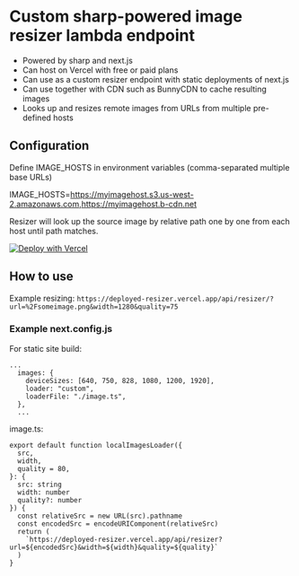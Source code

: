 # Custom sharp-powered image resizer lambda endpoint

- Powered by sharp and next.js
- Can host on Vercel with free or paid plans
- Can use as a custom resizer endpoint with static deployments of next.js
- Can use together with CDN such as BunnyCDN to cache resulting images
- Looks up and resizes remote images from URLs from multiple pre-defined hosts

## Configuration

Define IMAGE_HOSTS in environment variables (comma-separated multiple base URLs)

IMAGE_HOSTS=https://myimagehost.s3.us-west-2.amazonaws.com,https://myimagehost.b-cdn.net

Resizer will look up the source image by relative path one by one from each host until path matches.

[![Deploy with Vercel](https://vercel.com/button)](https://vercel.com/new/clone?repository-url=https%3A%2F%2Fgithub.com%2Fmkrn%2Fnext-lambda-image-resizer&env=IMAGE_HOSTS&envDescription=Hosts%20to%20look%20up%20the%20images%20from)

## How to use

Example resizing:
`https://deployed-resizer.vercel.app/api/resizer/?url=%2Fsomeimage.png&width=1280&quality=75`

### Example next.config.js

For static site build:

```
...
  images: {
    deviceSizes: [640, 750, 828, 1080, 1200, 1920],
    loader: "custom",
    loaderFile: "./image.ts",
  },
  ...
```

image.ts:

```
export default function localImagesLoader({
  src,
  width,
  quality = 80,
}: {
  src: string
  width: number
  quality?: number
}) {
  const relativeSrc = new URL(src).pathname
  const encodedSrc = encodeURIComponent(relativeSrc)
  return (
    `https://deployed-resizer.vercel.app/api/resizer?url=${encodedSrc}&width=${width}&quality=${quality}`
  )
}
```
